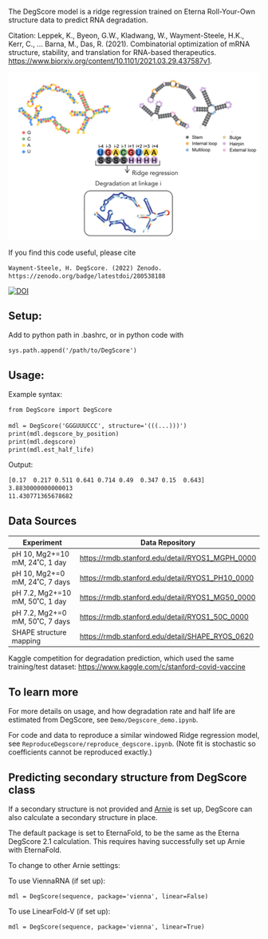 
The DegScore model is a ridge regression trained on Eterna Roll-Your-Own structure data to predict RNA degradation.

Citation: Leppek, K., Byeon, G.W., Kladwang, W., Wayment-Steele, H.K., Kerr, C., ... Barna, M., Das, R. (2021). Combinatorial optimization of mRNA structure, stability, and translation for RNA-based therapeutics. https://www.biorxiv.org/content/10.1101/2021.03.29.437587v1.

<img src="degscore_schematic.png" alt="Schematic of degscore features and window." width="800"/>



If you find this code useful, please cite

```
Wayment-Steele, H. DegScore. (2022) Zenodo. https://zenodo.org/badge/latestdoi/280538188

```

[![DOI](https://zenodo.org/badge/280538188.svg)](https://zenodo.org/badge/latestdoi/280538188)


## Setup:

Add to python path in .bashrc, or in python code with 
```
sys.path.append('/path/to/DegScore')
```

## Usage:

Example syntax:

```
from DegScore import DegScore

mdl = DegScore('GGGUUUCCC', structure='(((...)))')
print(mdl.degscore_by_position)
print(mdl.degscore)
print(mdl.est_half_life)
```

Output:
```
[0.17  0.217 0.511 0.641 0.714 0.49  0.347 0.15  0.643]
3.8830000000000013
11.430771365678682
```

## Data Sources

| Experiment  | Data Repository |
| ----------- | ----------- |
| pH 10, Mg2+=10 mM, 24˚C, 1 day | https://rmdb.stanford.edu/detail/RYOS1_MGPH_0000 |
| pH 10, Mg2+=0 mM, 24˚C, 7 days | https://rmdb.stanford.edu/detail/RYOS1_PH10_0000 |
| pH 7.2, Mg2+=10 mM, 50˚C, 1 day | https://rmdb.stanford.edu/detail/RYOS1_MG50_0000 |
| pH 7.2, Mg2+=0 mM, 50˚C, 7 days | https://rmdb.stanford.edu/detail/RYOS1_50C_0000 |
| SHAPE structure mapping   | https://rmdb.stanford.edu/detail/SHAPE_RYOS_0620  |

Kaggle competition for degradation prediction, which used the same training/test dataset: https://www.kaggle.com/c/stanford-covid-vaccine

## To learn more

For more details on usage, and how degradation rate and half life are estimated from DegScore, see `Demo/Degscore_demo.ipynb`.

For code and data to reproduce a similar windowed Ridge regression model, see `ReproduceDegscore/reproduce_degscore.ipynb`. (Note fit is stochastic so coefficients cannot be reproduced exactly.)


## Predicting secondary structure from DegScore class

If a secondary structure is not provided and [Arnie](https://github.com/DasLab/arnie/) is set up, DegScore can also calculate a secondary structure in place.

The default package is set to EternaFold, to be the same as the Eterna DegScore 2.1 calculation. This requires having successfully set up Arnie with EternaFold.

To change to other Arnie settings:

To use ViennaRNA (if set up):
```
mdl = DegScore(sequence, package='vienna', linear=False)
```

To use LinearFold-V (if set up):
```
mdl = DegScore(sequence, package='vienna', linear=True)
